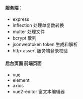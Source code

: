 #### 服务端：
- express 
- inflection 处理单复数转换
- multer 处理文件
- bcrypt 散列
- jsonwebtoken token 生成和解析
- http-assert 服务端登录校验

#### 后台页面 前端页面
- vue
- element
- axios
- vue2-editor 富文本编辑器
